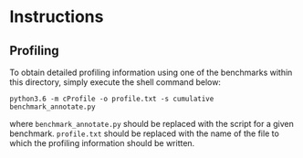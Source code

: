 Instructions
============

Profiling
---------

To obtain detailed profiling information using one of the benchmarks within
this directory, simply execute the shell command below:

```
python3.6 -m cProfile -o profile.txt -s cumulative benchmark_annotate.py
```

where `benchmark_annotate.py` should be replaced with the script for a given
benchmark. `profile.txt` should be replaced with the name of the file to which
the profiling information should be written.
